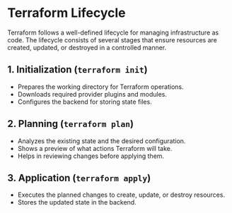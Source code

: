 # Terraform Lifecycle

Terraform follows a well-defined lifecycle for managing infrastructure as code. The lifecycle consists of several stages that ensure resources are created, updated, or destroyed in a controlled manner.

## 1. **Initialization (`terraform init`)**
- Prepares the working directory for Terraform operations.
- Downloads required provider plugins and modules.
- Configures the backend for storing state files.

## 2. **Planning (`terraform plan`)**
- Analyzes the existing state and the desired configuration.
- Shows a preview of what actions Terraform will take.
- Helps in reviewing changes before applying them.

## 3. **Application (`terraform apply`)**
- Executes the planned changes to create, update, or destroy resources.
- Stores the updated state in the backend.